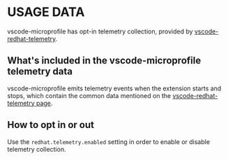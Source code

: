 # USAGE DATA

vscode-microprofile has opt-in telemetry collection, provided by [vscode-redhat-telemetry](https://github.com/redhat-developer/vscode-redhat-telemetry).

## What's included in the vscode-microprofile telemetry data

vscode-microprofile emits telemetry events when the extension starts and stops,
which contain the common data mentioned on the [vscode-redhat-telemetry page](https://github.com/redhat-developer/vscode-redhat-telemetry/blob/HEAD/USAGE_DATA.md#common-data).

## How to opt in or out

Use the `redhat.telemetry.enabled` setting in order to enable or disable telemetry collection.
